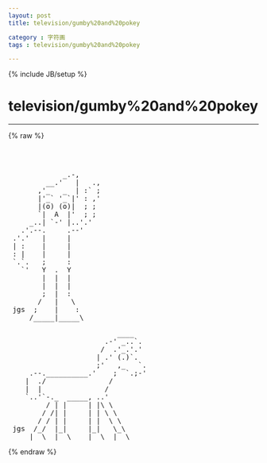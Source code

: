 ```yaml
---
layout: post
title: television/gumby%20and%20pokey
category : 字符画
tags : television/gumby%20and%20pokey
---
```

{% include JB/setup %}
# television/gumby%20and%20pokey
---
{% raw %}
<pre>



             _.-,
         __.&#039;   |   .,
       ,&#039;_   _  | :` ;
       |&#039;_` &#039;_`|&#039; : ,&#039;
       |(o) (o)|  ; ;   
       `|  A  |&#039;  ; ;
     _..| `-&#039; |..&#039;.&#039;
   .&#039;.--.     .--&#039;
 .&#039;.&#039;   |     |
 | :    |     |
 : |    |     |
 `.`.   ;     :
   `&#039;   Y  .  Y
        |  |  |
        |  |  |
        ;  |  :
       /   |   \
 jgs  ;    |    :
     /_____|_____\

                          ____
                       .-&#039; _..`.
                      /  .&#039;_.&#039;.&#039;
                     | .&#039; (.)`.
                     ;&#039;   ,_   `.
     .--.__________.&#039;    ;  `.;-&#039;
    |  ./               /
    |  |               / 
    `..&#039;`-._  _____, ..&#039;
         / | |     | |\ \
        / /| |     | | \ \
       / / | |     | |  \ \
 jgs  /_/  |_|     |_|   \_\
     |__\  |__\    |__\  |__\ </pre>
{% endraw %}
